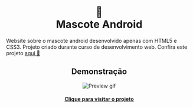 
<h1 align="center">🔗<br>Mascote Android </h1>
 Website sobre o mascote android desenvolvido apenas com HTML5 e CSS3. Projeto criado durante curso de desenvolvimento web. Confira este projeto <a href="https://carlos3274.github.io/Site-android-mascote/">aqui 🔗</a>


<h2 align="center">Demonstração</h2>


<div align="center"><img src="https://media.giphy.com/media/MIc7Q4ugmNVS9MXxxl/giphy.gif" alt="Preview gif"></div>

<h4 align="center"><a href="https://carlos3274.github.io/Site-android-mascote/">Clique para visitar o projeto</a></h4>
